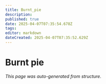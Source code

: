 ```yaml
---
title: Burnt_pie
description: 
published: true
date: 2025-04-07T07:35:54.678Z
tags: 
editor: markdown
dateCreated: 2025-04-07T07:35:52.629Z
---
```


# Burnt pie

*This page was auto-generated from structure.*